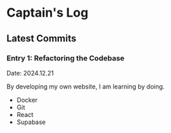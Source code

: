 # Captain's Log

## Latest Commits

### Entry 1: Refactoring the Codebase
Date: 2024.12.21

By developing my own website, I am learning by doing. 
- Docker
- Git
- React
- Supabase


